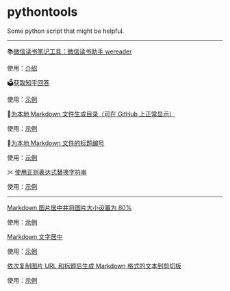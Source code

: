 # pythontools
 Some python script that might be helpful.

------

:books:[微信读书笔记工具：微信读书助手 wereader](./wereader)

使用：[介绍](https://www.cnblogs.com/Higurashi-kagome/p/12872060.html)

🗳️[获取知乎回答](./zhihu)

使用：[示例](./zhihu)

:bookmark_tabs:[为本地 Markdown 文件生成目录（可在 GitHub 上正常显示）](./TOC.py)

使用：[示例](https://www.cnblogs.com/Higurashi-kagome/p/12724993.html#使用实例)

:1234:[为本地 Markdown 文件的标题编号](./AddTitleNumber.py)

使用：[示例](https://www.cnblogs.com/Higurashi-kagome/p/12747857.html#使用实例)

✂ [使用正则表达式替换字符串](./stredit/string_replacer.py)

使用：[示例](./stredit/readme.md)

------

[Markdown 图片居中并将图片大小设置为 80%](./MClipChange.py)

使用：[示例](https://www.cnblogs.com/Higurashi-kagome/p/12497640.html)

[Markdown 文字居中](./Mcenter.py)

使用：[示例](https://www.cnblogs.com/Higurashi-kagome/p/12724875.html)

[依次复制图片 URL 和标题后生成 Markdown 格式的文本到剪切板](./Mclips.py)

使用：[示例](https://www.cnblogs.com/Higurashi-kagome/p/12497601.html#使用实例)

